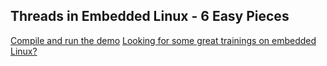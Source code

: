 ## Threads in Embedded Linux - 6 Easy Pieces 

[Compile and run the demo](demo.md)
[Looking for some great trainings on embedded Linux?](trainings.md)


